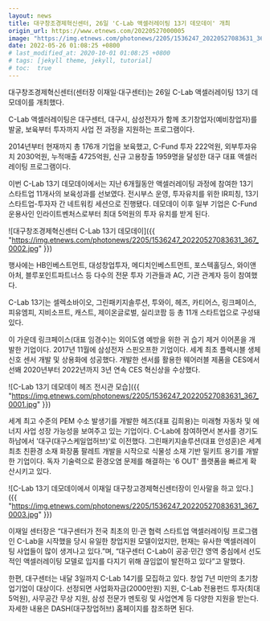 ```yaml
---
layout: news
title: 대구창조경제혁신센터, 26일 'C-Lab 액셀러레이팅 13기 데모데이' 개최
origin_url: https://www.etnews.com/20220527000005
image: "https://img.etnews.com/photonews/2205/1536247_20220527083631_367_0002.jpg"
date: 2022-05-26 01:08:25 +0800
# last_modified_at: 2020-10-01 01:08:25 +0800
# tags: [jekyll theme, jekyll, tutorial]
# toc:  true
---
```

대구창조경제혁신센터(센터장 이재일·대구센터)는 26일 C-Lab 액셀러레이팅 13기 데모데이를 개최했다.

C-Lab 액셀러레이팅은 대구센터, 대구시, 삼성전자가 함께 초기창업자(예비창업자)를 발굴, 보육부터 투자까지 사업 전 과정을 지원하는 프로그램이다.

2014년부터 현재까지 총 176개 기업을 보육했고, C-Fund 투자 222억원, 외부투자유치 2030억원, 누적매출 4725억원, 신규 고용창출 1959명을 달성한 대구 대표 액셀러레이팅 프로그램이다.

이번 C-Lab 13기 데모데이에서는 지난 6개월동안 액셀러레이팅 과정에 참여한 13기 스타트업 11개사의 보육성과를 선보였다. 전시부스 운영, 투자유치를 위한 IR피칭, 13기 스타트업-투자자 간 네트워킹 세션으로 진행됐다. 데모데이 이후 일부 기업은 C-Fund 운용사인 인라이트벤처스로부터 최대 5억원의 투자 유치를 받게 된다.

![대구창조경제혁신센터 C-Lab 13기 데모데이]({{ "https://img.etnews.com/photonews/2205/1536247_20220527083631_367_0002.jpg" }})

행사에는 HB인베스트먼트, 대성창업투자, 메디치인베스트먼트, 포스텍홀딩스, 와이앤아처, 블루포인트파트너스 등 다수의 전문 투자 기관들과 AC, 기관 관계자 등이 참여했다.

C-Lab 13기는 셀렉소바이오, 그린패키지솔루션, 투와이, 헤즈, 카티어스, 링크페이스, 피유엠피, 지비소프트, 캐스트, 제이온글로벌, 실리코팜 등 총 11개 스타트업으로 구성돼 있다.

이 가운데 링크페이스(대표 임경수)는 외이도염 예방을 위한 귀 습기 제거 이어폰을 개발한 기업이다. 2017년 11월에 삼성전자 스핀오프한 기업이다. 세계 최초 플렉시블 생체신호 센서 개발 및 상용화에 성공했다. 개발한 센서를 활용한 웨어러블 제품을 CES에서 선봬 2020년부터 2022년까지 3년 연속 CES 혁신상을 수상했다.

![C-Lab 13기 데모데이 헤즈 전시관 모습]({{ "https://img.etnews.com/photonews/2205/1536247_20220527083631_367_0001.jpg" }})

세계 최고 수준의 PEM 수소 발생기를 개발한 헤즈(대표 김희용)는 미래형 자동차 및 에너지 사업 성장 가능성을 보여주고 있는 기업이다. C-Lab에 참여하면서 본사를 경기도 하남에서 '대구(대구스케일업허브)'로 이전했다. 그린패키지솔루션(대표 안성훈)은 세계 최초 친환경 소재 화장품 팔레트 개발을 시작으로 식물성 소재 기반 밀키트 용기를 개발한 기업이다. 독자 기술력으로 환경오염 문제를 해결하는 '6 OUT' 플랫폼을 빠르게 확산시키고 있다.

![C-Lab 13기 데모데이에서 이재일 대구창고경제혁신센터장이 인사말을 하고 있다.]({{ "https://img.etnews.com/photonews/2205/1536247_20220527083631_367_0003.jpg" }})

이재일 센터장은 “대구센터가 전국 최초의 민·관 협력 스타트업 액셀러레이팅 프로그램인 C-Lab을 시작했을 당시 유일한 창업지원 모델이었지만, 현재는 유사한 액셀러레이팅 사업들이 많이 생겨나고 있다.”며, “대구센터 C-Lab이 공공·민간 영역 중심에서 선도적인 액셀러레이팅 모델로 입지를 다지기 위해 끊임없이 발전하고 있다”고 말했다.

한편, 대구센터는 내달 3일까지 C-Lab 14기를 모집하고 있다. 창업 7년 미만의 초기창업기업이 대상이다. 선정되면 사업화자금(2000만원) 지원, C-Lab 전용펀드 투자(최대 5억원), 사무공간 무상 지원, 삼성 전문가 멘토링 및 사업연계 등 다양한 지원을 받는다. 자세한 내용은 DASH(대구창업허브) 홈페이지를 참조하면 된다.